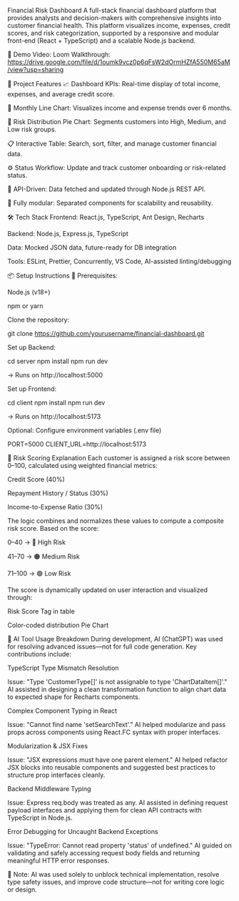 Financial Risk Dashboard
A full-stack financial dashboard platform that provides analysts and decision-makers with comprehensive insights into customer financial health. This platform visualizes income, expenses, credit scores, and risk categorization, supported by a responsive and modular front-end (React + TypeScript) and a scalable Node.js backend.

🎥 Demo Video:
Loom Walkthrough: https://drive.google.com/file/d/1oumk9vcz0p6qFsW2dOrmHZfA550M65aM/view?usp=sharing

🚀 Project Features
📈 Dashboard KPIs: Real-time display of total income, expenses, and average credit score.

🧾 Monthly Line Chart: Visualizes income and expense trends over 6 months.

🧠 Risk Distribution Pie Chart: Segments customers into High, Medium, and Low risk groups.

📋 Interactive Table: Search, sort, filter, and manage customer financial data.

⚙️ Status Workflow: Update and track customer onboarding or risk-related status.

🔌 API-Driven: Data fetched and updated through Node.js REST API.

🔧 Fully modular: Separated components for scalability and reusability.

🛠️ Tech Stack
Frontend: React.js, TypeScript, Ant Design, Recharts

Backend: Node.js, Express.js, TypeScript

Data: Mocked JSON data, future-ready for DB integration

Tools: ESLint, Prettier, Concurrently, VS Code, AI-assisted linting/debugging

📦 Setup Instructions
🔧 Prerequisites:

Node.js (v18+)

npm or yarn

Clone the repository:

git clone https://github.com/yourusername/financial-dashboard.git

Set up Backend:

cd server
npm install
npm run dev

→ Runs on http://localhost:5000

Set up Frontend:

cd client
npm install
npm run dev

→ Runs on http://localhost:5173

Optional: Configure environment variables (.env file)

PORT=5000
CLIENT_URL=http://localhost:5173

🧮 Risk Scoring Explanation
Each customer is assigned a risk score between 0–100, calculated using weighted financial metrics:

Credit Score (40%)

Repayment History / Status (30%)

Income-to-Expense Ratio (30%)

The logic combines and normalizes these values to compute a composite risk score. Based on the score:

0–40 → 🔴 High Risk

41–70 → 🟠 Medium Risk

71–100 → 🟢 Low Risk

The score is dynamically updated on user interaction and visualized through:

Risk Score Tag in table

Color-coded distribution Pie Chart

🤖 AI Tool Usage Breakdown
During development, AI (ChatGPT) was used for resolving advanced issues—not for full code generation. Key contributions include:

TypeScript Type Mismatch Resolution

Issue: "Type 'CustomerType[]' is not assignable to type 'ChartDataItem[]'."
AI assisted in designing a clean transformation function to align chart data to expected shape for Recharts components.

Complex Component Typing in React

Issue: "Cannot find name 'setSearchText'."
AI helped modularize and pass props across components using React.FC<Props> syntax with proper interfaces.

Modularization & JSX Fixes

Issue: "JSX expressions must have one parent element."
AI helped refactor JSX blocks into reusable components and suggested best practices to structure prop interfaces cleanly.

Backend Middleware Typing

Issue: Express req.body was treated as any.
AI assisted in defining request payload interfaces and applying them for clean API contracts with TypeScript in Node.js.

Error Debugging for Uncaught Backend Exceptions

Issue: "TypeError: Cannot read property 'status' of undefined."
AI guided on validating and safely accessing request body fields and returning meaningful HTTP error responses.

📝 Note: AI was used solely to unblock technical implementation, resolve type safety issues, and improve code structure—not for writing core logic or design.
